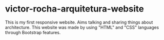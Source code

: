 # victor-rocha-arquitetura-website
This is my first responsive website. Aims talking and sharing things about architecture. This website was made by using "HTML" and "CSS" languages through Bootstrap features.
